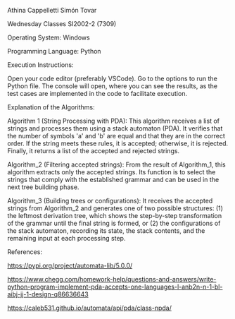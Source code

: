 Athina Cappelletti Simón Tovar

Wednesday Classes SI2002-2 (7309)

Operating System: Windows

Programming Language: Python

Execution Instructions:

Open your code editor (preferably VSCode). Go to the options to run the Python file. The console will open, where you can see the results, as the test cases are implemented in the code to facilitate execution.

Explanation of the Algorithms:

Algorithm 1 (String Processing with PDA): This algorithm receives a list of strings and processes them using a stack automaton (PDA). It verifies that the number of symbols 'a' and 'b' are equal and that they are in the correct order. If the string meets these rules, it is accepted; otherwise, it is rejected. Finally, it returns a list of the accepted and rejected strings.

Algorithm_2 (Filtering accepted strings): From the result of Algorithm_1, this algorithm extracts only the accepted strings. Its function is to select the strings that comply with the established grammar and can be used in the next tree building phase.

Algorithm_3 (Building trees or configurations): It receives the accepted strings from Algorithm_2 and generates one of two possible structures: (1) the leftmost derivation tree, which shows the step-by-step transformation of the grammar until the final string is formed, or (2) the configurations of the stack automaton, recording its state, the stack contents, and the remaining input at each processing step.

References:

https://pypi.org/project/automata-lib/5.0.0/

https://www.chegg.com/homework-help/questions-and-answers/write-python-program-implement-pda-accepts-one-languages-l-anb2n-n-1-bl-aibj-jj-1-design-q86636643

https://caleb531.github.io/automata/api/pda/class-npda/
